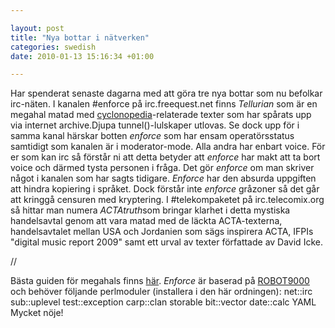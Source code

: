 ```yaml
--- 

layout: post
title: "Nya bottar i nätverken" 
categories: swedish 
date: 2010-01-13 15:16:34 +01:00 

---
```


Har spenderat senaste dagarna med att göra tre nya bottar som nu befolkar irc-näten. I kanalen #enforce på irc.freequest.net finns *Tellurian* som är en megahal matad med [cyclonopedia](http://copyriot.se/2010/01/13/pirate-politics-from-accelerationism-to-escalationism/)-relaterade texter som har spårats upp via internet archive.Djupa tunnel()-lulskaper utlovas. Se dock upp för i samma kanal härskar botten *enforce* som har ensam operatörsstatus samtidigt som kanalen är i moderator-mode. Alla andra har enbart voice. För er som kan irc så förstår ni att detta betyder att *enforce* har makt att ta bort voice och därmed tysta personen i fråga. Det gör *enforce* om man skriver något i kanalen som har sagts tidigare. *Enforce* har den absurda uppgiften att hindra kopiering i språket. Dock förstår inte *enforce* gråzoner så det går att kringgå censuren med kryptering. I #telekompaketet på irc.telecomix.org så hittar man numera *ACTAtruth*som bringar klarhet i detta mystiska handelsavtal genom att vara matad med de läckta ACTA-texterna, handelsavtalet mellan USA och Jordanien som sägs inspirera ACTA, IFPIs "digital music report 2009" samt ett urval av texter författade av David Icke. 

//

Bästa guiden för megahals finns [här](http://teaandbiscuits.org.uk/megahal_irssi). *Enforce* är baserad på [ROBOT9000](http://irc.peeron.com/xkcd/) och behöver följande perlmoduler (installera i den här ordningen): net::irc sub::uplevel test::exception carp::clan storable bit::vector 
date::calc YAML Mycket nöje! 
